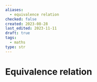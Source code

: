 ```yaml
---
aliases:
  - equivalence relation
checked: false
created: 2023-08-28
last_edited: 2023-11-11
draft: true
tags:
  - maths
type: str
---
```

# Equivalence relation

